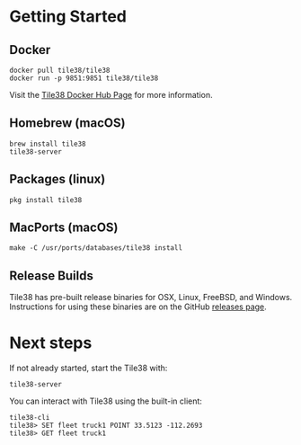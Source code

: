 <!--
layout:  index.html
title:   Getting Started - Tile38
class:   topic
super:   download
-->

# Getting Started

## Docker

```plaintext
docker pull tile38/tile38
docker run -p 9851:9851 tile38/tile38
```

Visit the [Tile38 Docker Hub Page](https://hub.docker.com/r/tile38/tile38/) for more information.

## Homebrew (macOS)

```plaintext
brew install tile38
tile38-server
```

## Packages (linux)

```plaintext
pkg install tile38
```

## MacPorts (macOS)

```plaintext
make -C /usr/ports/databases/tile38 install
```

## Release Builds

Tile38 has pre-built release binaries for OSX, Linux, FreeBSD, and Windows. Instructions for using these binaries are on the GitHub [releases page](https://github.com/tidwall/tile38/releases).

# Next steps

If not already started, start the Tile38 with:

```plaintext
tile38-server
```

You can interact with Tile38 using the built-in client:

```tile38-cli
tile38-cli
tile38> SET fleet truck1 POINT 33.5123 -112.2693
tile38> GET fleet truck1
```
